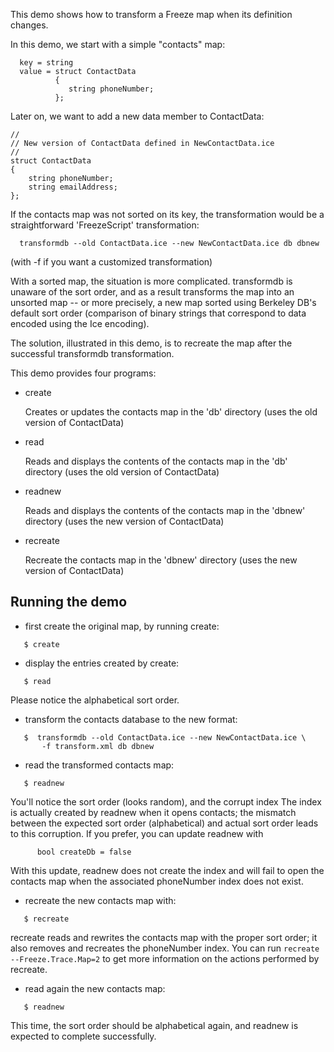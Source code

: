 This demo shows how to transform a Freeze map when its definition
changes.

In this demo, we start with a simple "contacts" map:
```
  key = string
  value = struct ContactData
          {
             string phoneNumber;
          };
```
Later on, we want to add a new data member to ContactData:
```
//
// New version of ContactData defined in NewContactData.ice
//
struct ContactData
{
    string phoneNumber;
    string emailAddress;
};
```
If the contacts map was not sorted on its key, the transformation
would be a straightforward 'FreezeScript' transformation:

      transformdb --old ContactData.ice --new NewContactData.ice db dbnew

(with -f <xml-file> if you want a customized transformation)

With a sorted map, the situation is more complicated. transformdb
is unaware of the sort order, and as a result transforms the map into
an unsorted map -- or more precisely, a new map sorted using Berkeley
DB's default sort order (comparison of binary strings that correspond
to data encoded using the Ice encoding).

The solution, illustrated in this demo, is to recreate the map after
the successful transformdb transformation.

This demo provides four programs:

 - create

   Creates or updates the contacts map in the 'db' directory (uses the
   old version of ContactData)

 - read

   Reads and displays the contents of the contacts map in the 'db'
   directory (uses the old version of ContactData)

 - readnew

   Reads and displays the contents of the contacts map in the 'dbnew'
   directory (uses the new version of ContactData)

 - recreate

   Recreate the contacts map in the 'dbnew' directory (uses the new
   version of ContactData)


Running the demo
----------------

 - first create the original map, by running create:
```
   $ create
```
 - display the entries created by create:
```
   $ read
```
   Please notice the alphabetical sort order.

 - transform the contacts database to the new format:
```
   $  transformdb --old ContactData.ice --new NewContactData.ice \
       -f transform.xml db dbnew
```
 - read the transformed contacts map:
```
   $ readnew
```
   You'll notice the sort order (looks random), and the corrupt index
   The index is actually created by readnew when it opens contacts;
   the mismatch between the expected sort order (alphabetical) and
   actual sort order leads to this corruption. If you prefer, you can
   update readnew with
```
      bool createDb = false
```
   With this update, readnew does not create the index and will fail
   to open the contacts map when the associated phoneNumber index does
   not exist.

 - recreate the new contacts map with:
```
   $ recreate
```
   recreate reads and rewrites the contacts map with the proper sort
   order; it also removes and recreates the phoneNumber index. You can
   run `recreate --Freeze.Trace.Map=2` to get more information on the
   actions performed by recreate.

 - read again the new contacts map:
```
   $ readnew
```
   This time, the sort order should be alphabetical again, and readnew
   is expected to complete successfully.
